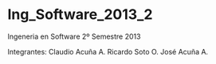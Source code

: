 Ing_Software_2013_2
===================

Ingeneria en Software 2º Semestre 2013

Integrantes:
Claudio Acuña A.
Ricardo Soto O.
José Acuña A.
